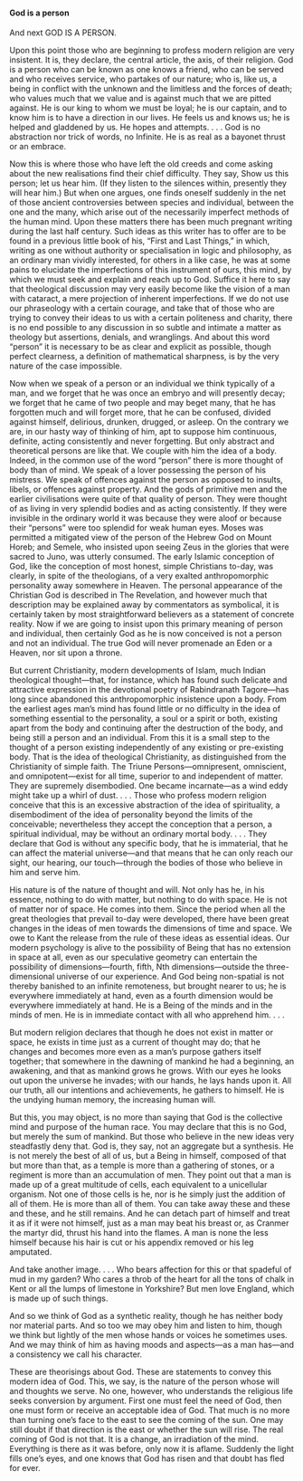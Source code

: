 #### God is a person

And next GOD IS A PERSON.

Upon this point those who are beginning to profess modern religion are
very insistent. It is, they declare, the central article, the axis, of
their religion. God is a person who can be known as one knows a friend,
who can be served and who receives service, who partakes of our nature;
who is, like us, a being in conflict with the unknown and the limitless
and the forces of death; who values much that we value and is against
much that we are pitted against. He is our king to whom we must be
loyal; he is our captain, and to know him is to have a direction in our
lives. He feels us and knows us; he is helped and gladdened by us. He
hopes and attempts. . . . God is no abstraction nor trick of words, no
Infinite. He is as real as a bayonet thrust or an embrace.

Now this is where those who have left the old creeds and come asking
about the new realisations find their chief difficulty. They say, Show
us this person; let us hear him. (If they listen to the silences within,
presently they will hear him.) But when one argues, one finds oneself
suddenly in the net of those ancient controversies between species and
individual, between the one and the many, which arise out of the
necessarily imperfect methods of the human mind. Upon these matters
there has been much pregnant writing during the last half century. Such
ideas as this writer has to offer are to be found in a previous little
book of his, “First and Last Things,” in which, writing as one without
authority or specialisation in logic and philosophy, as an ordinary man
vividly interested, for others in a like case, he was at some pains to
elucidate the imperfections of this instrument of ours, this mind, by
which we must seek and explain and reach up to God. Suffice it here to
say that theological discussion may very easily become like the vision
of a man with cataract, a mere projection of inherent imperfections. If
we do not use our phraseology with a certain courage, and take that of
those who are trying to convey their ideas to us with a certain
politeness and charity, there is no end possible to any discussion in so
subtle and intimate a matter as theology but assertions, denials, and
wranglings. And about this word “person” it is necessary to be as clear
and explicit as possible, though perfect clearness, a definition of
mathematical sharpness, is by the very nature of the case impossible.

Now when we speak of a person or an individual we think typically of a
man, and we forget that he was once an embryo and will presently decay;
we forget that he came of two people and may beget many, that he has
forgotten much and will forget more, that he can be confused, divided
against himself, delirious, drunken, drugged, or asleep. On the contrary
we are, in our hasty way of thinking of him, apt to suppose him
continuous, definite, acting consistently and never forgetting. But only
abstract and theoretical persons are like that. We couple with him the
idea of a body. Indeed, in the common use of the word “person” there is
more thought of body than of mind. We speak of a lover possessing the
person of his mistress. We speak of offences against the person as
opposed to insults, libels, or offences against property. And the gods
of primitive men and the earlier civilisations were quite of that
quality of person. They were thought of as living in very splendid
bodies and as acting consistently. If they were invisible in the
ordinary world it was because they were aloof or because their “persons”
were too splendid for weak human eyes. Moses was permitted a mitigated
view of the person of the Hebrew God on Mount Horeb; and Semele, who
insisted upon seeing Zeus in the glories that were sacred to Juno, was
utterly consumed. The early Islamic conception of God, like the
conception of most honest, simple Christians to-day, was clearly, in
spite of the theologians, of a very exalted anthropomorphic personality
away somewhere in Heaven. The personal appearance of the Christian God
is described in The Revelation, and however much that description may be
explained away by commentators as symbolical, it is certainly taken by
most straightforward believers as a statement of concrete reality. Now
if we are going to insist upon this primary meaning of person and
individual, then certainly God as he is now conceived is not a person
and not an individual. The true God will never promenade an Eden or a
Heaven, nor sit upon a throne.

But current Christianity, modern developments of Islam, much Indian
theological thought—that, for instance, which has found such delicate
and attractive expression in the devotional poetry of Rabindranath
Tagore—has long since abandoned this anthropomorphic insistence upon a
body. From the earliest ages man’s mind has found little or no
difficulty in the idea of something essential to the personality, a soul
or a spirit or both, existing apart from the body and continuing after
the destruction of the body, and being still a person and an individual.
From this it is a small step to the thought of a person existing
independently of any existing or pre-existing body. That is the idea of
theological Christianity, as distinguished from the Christianity of
simple faith. The Triune Persons—omnipresent, omniscient, and
omnipotent—exist for all time, superior to and independent of matter.
They are supremely disembodied. One became incarnate—as a wind eddy
might take up a whirl of dust. . . . Those who profess modern religion
conceive that this is an excessive abstraction of the idea of
spirituality, a disembodiment of the idea of personality beyond the
limits of the conceivable; nevertheless they accept the conception that
a person, a spiritual individual, may be without an ordinary mortal
body. . . . They declare that God is without any specific body, that he
is immaterial, that he can affect the material universe—and that means
that he can only reach our sight, our hearing, our touch—through the
bodies of those who believe in him and serve him.

His nature is of the nature of thought and will. Not only has he, in his
essence, nothing to do with matter, but nothing to do with space. He is
not of matter nor of space. He comes into them. Since the period when
all the great theologies that prevail to-day were developed, there have
been great changes in the ideas of men towards the dimensions of time
and space. We owe to Kant the release from the rule of these ideas as
essential ideas. Our modern psychology is alive to the possibility of
Being that has no extension in space at all, even as our speculative
geometry can entertain the possibility of dimensions—fourth, fifth, Nth
dimensions—outside the three-dimensional universe of our experience. And
God being non-spatial is not thereby banished to an infinite remoteness,
but brought nearer to us; he is everywhere immediately at hand, even as
a fourth dimension would be everywhere immediately at hand. He is a
Being of the minds and in the minds of men. He is in immediate contact
with all who apprehend him. . . .

But modern religion declares that though he does not exist in matter or
space, he exists in time just as a current of thought may do; that he
changes and becomes more even as a man’s purpose gathers itself
together; that somewhere in the dawning of mankind he had a beginning,
an awakening, and that as mankind grows he grows. With our eyes he looks
out upon the universe he invades; with our hands, he lays hands upon it.
All our truth, all our intentions and achievements, he gathers to
himself. He is the undying human memory, the increasing human will.

But this, you may object, is no more than saying that God is the
collective mind and purpose of the human race. You may declare that this
is no God, but merely the sum of mankind. But those who believe in the
new ideas very steadfastly deny that. God is, they say, not an aggregate
but a synthesis. He is not merely the best of all of us, but a Being in
himself, composed of that but more than that, as a temple is more than a
gathering of stones, or a regiment is more than an accumulation of men.
They point out that a man is made up of a great multitude of cells, each
equivalent to a unicellular organism. Not one of those cells is he, nor
is he simply just the addition of all of them. He is more than all of
them. You can take away these and these and these, and he still remains.
And he can detach part of himself and treat it as if it were not
himself, just as a man may beat his breast or, as Cranmer the martyr
did, thrust his hand into the flames. A man is none the less himself
because his hair is cut or his appendix removed or his leg amputated.

And take another image. . . . Who bears affection for this or that
spadeful of mud in my garden? Who cares a throb of the heart for all the
tons of chalk in Kent or all the lumps of limestone in Yorkshire? But
men love England, which is made up of such things.

And so we think of God as a synthetic reality, though he has neither
body nor material parts. And so too we may obey him and listen to him,
though we think but lightly of the men whose hands or voices he
sometimes uses. And we may think of him as having moods and aspects—as a
man has—and a consistency we call his character.

These are theorisings about God. These are statements to convey this
modern idea of God. This, we say, is the nature of the person whose will
and thoughts we serve. No one, however, who understands the religious
life seeks conversion by argument. First one must feel the need of God,
then one must form or receive an acceptable idea of God. That much is no
more than turning one’s face to the east to see the coming of the sun.
One may still doubt if that direction is the east or whether the sun
will rise. The real coming of God is not that. It is a change, an
irradiation of the mind. Everything is there as it was before, only now
it is aflame. Suddenly the light fills one’s eyes, and one knows that
God has risen and that doubt has fled for ever.

